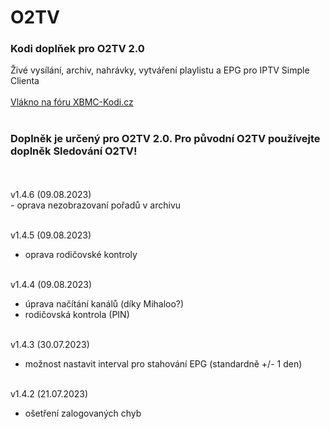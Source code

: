 <h1>O2TV</h1>
<p>
<h3>Kodi doplňek pro O2TV 2.0</h3>
<p>
Živé vysílání, archiv, nahrávky, vytváření playlistu a EPG pro IPTV Simple Clienta<br><br>
<a href="https://www.xbmc-kodi.cz/prispevek-o2tv">Vlákno na fóru XBMC-Kodi.cz</a><br><br>
<h3>Doplněk je určený pro O2TV 2.0. Pro původní O2TV používejte doplněk Sledování O2TV!</h3><br><br>
v1.4.6 (09.08.2023)<br>
- oprava nezobrazovaní pořadů v archivu<br><br>

v1.4.5 (09.08.2023)<br>
- oprava rodičovské kontroly<br><br>

v1.4.4 (09.08.2023)<br>
- úprava načítání kanálů (díky Mihaloo?)<br>
- rodičovská kontrola (PIN)<br><br>

v1.4.3 (30.07.2023)<br>
- možnost nastavit interval pro stahování EPG (standardně +/- 1 den)<br><br>

v1.4.2 (21.07.2023)<br>
- ošetření zalogovaných chyb<br><br>
</p>
